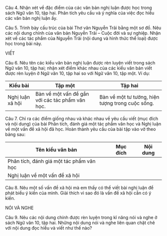 Câu 4. Nhận xét về đặc điểm của các văn bản nghị luận được học trong sách Ngữ văn 10, tập hai. Phân tích yêu cầu và ý nghĩa của việc đọc hiểu các văn bản nghị luận ấy.

Câu 5. Trình bày cấu trúc của bài Thơ văn Nguyễn Trãi bằng một sơ đồ. Nêu các nội dung chính của văn bản Nguyễn Trãi – Cuộc đời và sự nghiệp. Nhận xét về các tác phẩm của Nguyễn Trãi (nội dung và hình thức thể loại) được học trong bài này.

VIẾT

Câu 6. Nêu tên các kiểu văn bản nghị luận được rèn luyện viết trong sách Ngữ văn 10, tập hai; nhận xét điểm khác nhau của các kiểu văn bản viết được rèn luyện ở Ngữ văn 10, tập hai so với Ngữ văn 10, tập một. Ví dụ:

Kiểu bài | Tập một | Tập hai
--- | --- | ---
Nghị luận xã hội | Bàn về một vấn đề gắn với các tác phẩm văn học. | Bàn về một tư tưởng, hiện tượng trong cuộc sống.

Câu 7. Chỉ ra các điểm giống nhau và khác nhau về yêu cầu viết (mục đích và nội dung) của bài Phân tích, đánh giá một tác phẩm văn học và Nghị luận về một vấn đề xã hội đã học. Hoàn thành yêu cầu của bài tập vào vở theo bảng sau:

Tên kiểu văn bản | Mục đích | Nội dung
--- | --- | ---
Phân tích, đánh giá một tác phẩm văn học | | 
Nghị luận về một vấn đề xã hội | | 

Câu 8. Nêu một số vấn đề xã hội mà em thấy có thể viết bài nghị luận để phát biểu ý kiến của mình. Giải thích vì sao đó là vấn đề xã hội cần có ý kiến.

NÓI VÀ NGHE

Câu 9. Nêu các nội dung chính được rèn luyện trong kĩ năng nói và nghe ở sách Ngữ văn 10, tập hai. Những nội dung nói và nghe liên quan chặt chẽ với nội dung đọc hiểu và viết như thế nào?